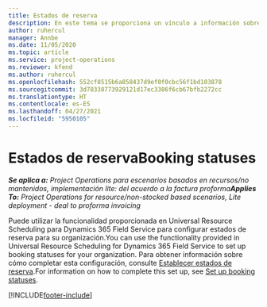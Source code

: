 ```yaml
---
title: Estados de reserva
description: En este tema se proporciona un vínculo a información sobre cómo configurar estados de reserva para Project Operations.
author: ruhercul
manager: Annbe
ms.date: 11/05/2020
ms.topic: article
ms.service: project-operations
ms.reviewer: kfend
ms.author: ruhercul
ms.openlocfilehash: 552cf8515b6a858437d9ef0f0cbc56f1bd103878
ms.sourcegitcommit: 3d78338773929121d17ec3386f6cb67bfb2272cc
ms.translationtype: HT
ms.contentlocale: es-ES
ms.lasthandoff: 04/27/2021
ms.locfileid: "5950105"
---
```

# <a name="booking-statuses"></a><span data-ttu-id="29a0c-103">Estados de reserva</span><span class="sxs-lookup"><span data-stu-id="29a0c-103">Booking statuses</span></span>

<span data-ttu-id="29a0c-104">_**Se aplica a:** Project Operations para escenarios basados en recursos/no mantenidos, implementación lite: del acuerdo a la factura proforma_</span><span class="sxs-lookup"><span data-stu-id="29a0c-104">_**Applies To:** Project Operations for resource/non-stocked based scenarios, Lite deployment - deal to proforma invoicing_</span></span>

<span data-ttu-id="29a0c-105">Puede utilizar la funcionalidad proporcionada en Universal Resource Scheduling para Dynamics 365 Field Service para configurar estados de reserva para su organización.</span><span class="sxs-lookup"><span data-stu-id="29a0c-105">You can use the functionality provided in Universal Resource Scheduling for Dynamics 365 Field Service to set up booking statuses for your organization.</span></span> <span data-ttu-id="29a0c-106">Para obtener información sobre cómo completar esta configuración, consulte [Establecer estados de reserva](/dynamics365/field-service/set-up-booking-statuses).</span><span class="sxs-lookup"><span data-stu-id="29a0c-106">For information on how to complete this set up, see [Set up booking statuses](/dynamics365/field-service/set-up-booking-statuses).</span></span>


[!INCLUDE[footer-include](../includes/footer-banner.md)]